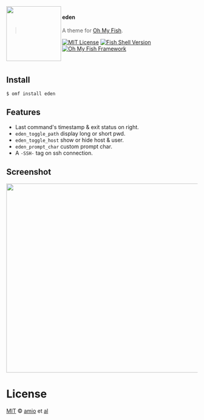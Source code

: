 <img src="https://cdn.rawgit.com/oh-my-fish/oh-my-fish/e4f1c2e0219a17e2c748b824004c8d0b38055c16/docs/logo.svg" align="left" width="144px" height="144px"/>

#### eden
> A theme for [Oh My Fish][omf-link].

[![MIT License](https://img.shields.io/badge/license-MIT-007EC7.svg?style=flat-square)](/LICENSE)
[![Fish Shell Version](https://img.shields.io/badge/fish-v2.2.0-007EC7.svg?style=flat-square)](http://fishshell.com)
[![Oh My Fish Framework](https://img.shields.io/badge/Oh%20My%20Fish-Framework-007EC7.svg?style=flat-square)](https://www.github.com/oh-my-fish/oh-my-fish)

<br/>

## Install


```fish
$ omf install eden
```

## Features

* Last command's timestamp & exit status on right.
* `eden_toggle_path` display long or short pwd.
* `eden_toggle_host` show or hide host & user.
* `eden_prompt_char` custom prompt char.
* A `-SSH-` tag on ssh connection.

## Screenshot

<p align="center">
<img src="https://cdn.rawgit.com/amio/omf-theme-eden/master/screenshot.png" height="497px" width="874px">
</p>

# License

[MIT][mit] © [amio][author] et [al][contributors]


[mit]:            http://opensource.org/licenses/MIT
[author]:         http://github.com/amio
[contributors]:   https://github.com/amio/omf-theme-eden/graphs/contributors
[omf-link]:       https://www.github.com/oh-my-fish/oh-my-fish

[license-badge]:  https://img.shields.io/badge/license-MIT-007EC7.svg?style=flat-square
